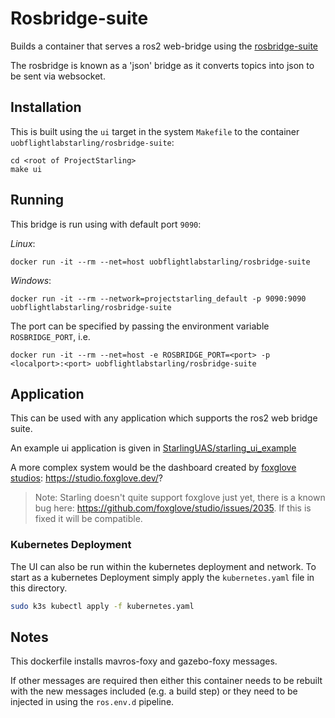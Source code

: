 # Rosbridge-suite

Builds a container that serves a ros2 web-bridge using the [rosbridge-suite](https://github.com/RobotWebTools/rosbridge_suite)

The rosbridge is known as a 'json' bridge as it converts topics into json to be sent via websocket. 

## Installation

This is built using the `ui` target in the system `Makefile` to the container `uobflightlabstarling/rosbridge-suite`:
```
cd <root of ProjectStarling>
make ui
```

## Running

This bridge is run using with default port `9090`:

*Linux*:
```
docker run -it --rm --net=host uobflightlabstarling/rosbridge-suite
```

*Windows*:
```
docker run -it --rm --network=projectstarling_default -p 9090:9090 uobflightlabstarling/rosbridge-suite
```

The port can be specified by passing the environment variable `ROSBRIDGE_PORT`, i.e.
```
docker run -it --rm --net=host -e ROSBRIDGE_PORT=<port> -p <localport>:<port> uobflightlabstarling/rosbridge-suite
```

## Application

This can be used with any application which supports the ros2 web bridge suite. 

An example ui application is given in [StarlingUAS/starling_ui_example](https://github.com/StarlingUAS/starling_ui_example)

A more complex system would be the dashboard created by [foxglove studios](https://foxglove.dev/): https://studio.foxglove.dev/?

> Note: Starling doesn't quite support foxglove just yet, there is a known bug here: https://github.com/foxglove/studio/issues/2035. If this is fixed it will be compatible. 

### Kubernetes Deployment

The UI can also be run within the kubernetes deployment and network. To start as a kubernetes Deployment simply apply the `kubernetes.yaml` file in this directory.
```bash
sudo k3s kubectl apply -f kubernetes.yaml
```

## Notes

This dockerfile installs mavros-foxy and gazebo-foxy messages. 

If other messages are required then either this container needs to be rebuilt with the new messages included (e.g. a build step) or they need to be injected in using the `ros.env.d` pipeline.